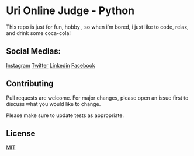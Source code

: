 # Uri Online Judge - Python

This repo is just for fun, hobby , so when i'm bored, i just like to code, relax, and drink some coca-cola!

## Social Medias: 
[Instagram](https://instagram.com/umsaldanha)
[Twitter](https://twitter.com/umsaldanha)
[Linkedin](https://www.linkedin.com/in/umsaldanha/)
[Facebook](https://facebook.com/umsaldanha)


## Contributing
Pull requests are welcome. For major changes, please open an issue first to discuss what you would like to change.

Please make sure to update tests as appropriate.

## License
[MIT](https://choosealicense.com/licenses/mit/)